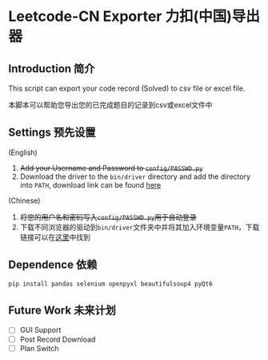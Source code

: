 # Leetcode-CN Exporter 力扣(中国)导出器

## Introduction 简介

This script can export your code record (Solved) to csv file or excel file.

本脚本可以帮助您导出您的已完成题目的记录到csv或excel文件中

## Settings 预先设置

(English)

1. <del>Add your Username and Password to ```config/PASSWD.py```</del>
2. Download the driver to the ```bin/driver``` directory and add the directory into ```PATH```, download link can be found [here](bin/driver/download.md)

(Chinese)

1. <del>将您的用户名和密码写入```config/PASSWD.py```用于自动登录</del>
2. 下载不同浏览器的驱动到```bin/driver```文件夹中并将其加入环境变量```PATH```，下载链接可以在[这里](bin/driver/download.md)中找到

## Dependence 依赖

```shell
pip install pandas selenium openpyxl beautifulsoup4 pyQt6
```

## Future Work 未来计划

- [ ] GUI Support
- [ ] Post Record Download
- [ ] Plan Switch